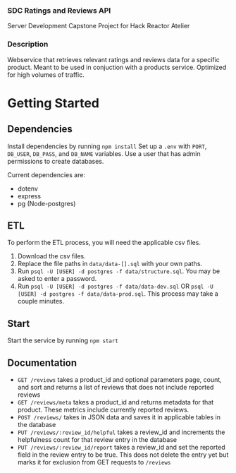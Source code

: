 ### SDC Ratings and Reviews API
Server Development Capstone Project for Hack Reactor Atelier

### Description
Webservice that retrieves relevant ratings and reviews data for a specific product. Meant to be used in conjuction with a products service. Optimized for high volumes of traffic.

# Getting Started
## Dependencies
Install dependencies by running `npm install`
Set up a `.env` with `PORT`, `DB_USER`, `DB_PASS`, and `DB_NAME` variables. Use a user that has admin permissions to create databases.

Current dependencies are:
- dotenv
- express
- pg (Node-postgres)

## ETL
To perform the ETL process, you will need the applicable csv files.
1) Download the csv files.
2) Replace the file paths in `data/data-[].sql` with your own paths.
3) Run `psql -U [USER] -d postgres -f data/structure.sql`. You may be asked to enter a password.
4) Run `psql -U [USER] -d postgres -f data/data-dev.sql` OR `psql -U [USER] -d postgres -f data/data-prod.sql`. This process may take a couple minutes.

## Start
Start the service by running `npm start`

## Documentation
* `GET /reviews` takes a product_id and optional parameters page, count, and sort and returns a list of reviews that does not include reported reviews
* `GET /reviews/meta` takes a product_id and returns metadata for that product. These metrics include currently reported reviews.
* `POST /reviews/` takes in JSON data and saves it in applicable tables in the database
* `PUT /reviews/:review_id/helpful` takes a review_id and increments the helpfulness count for that review entry in the database
* `PUT /reviews/:review_id/report` takes a review_id and set the reported field in the review entry to be true. This does not delete the entry yet but marks it for exclusion from GET requests to `/reviews`